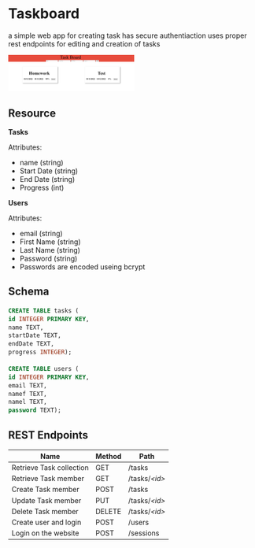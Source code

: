 # Taskboard

a simple web app for creating task
has secure authentiaction
uses proper rest endpoints for editing and creation of tasks

<img src="websiteScreenshot.png" width="256"/>

## Resource

**Tasks**

Attributes:

* name (string)
* Start Date (string)
* End Date (string)
* Progress (int)

**Users**

Attributes:

* email (string)
* First Name (string)
* Last Name (string)
* Password (string)
* Passwords are encoded useing bcrypt

## Schema

```sql
CREATE TABLE tasks (
id INTEGER PRIMARY KEY,
name TEXT,
startDate TEXT,
endDate TEXT,
progress INTEGER);

CREATE TABLE users (
id INTEGER PRIMARY KEY,
email TEXT,
namef TEXT,
namel TEXT,
password TEXT);
```

## REST Endpoints

Name                     | Method | Path
-------------------------|--------|------------------
Retrieve Task collection | GET    | /tasks
Retrieve Task member     | GET    | /tasks/*\<id\>*
Create Task member       | POST   | /tasks
Update Task member       | PUT    | /tasks/*\<id\>*
Delete Task member       | DELETE | /tasks/*\<id\>*
Create user and login    | POST   | /users
Login on the website     | POST   | /sessions